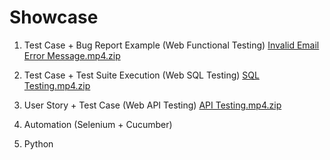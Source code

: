 # Showcase 

1. Test Case + Bug Report Example (Web Functional Testing)
[Invalid Email Error Message.mp4.zip](https://github.com/user-attachments/files/15959962/Invalid.Email.Error.Message.mp4.zip)



2. Test Case + Test Suite Execution (Web SQL Testing)
[SQL Testing.mp4.zip](https://github.com/user-attachments/files/15959954/SQL.Testing.mp4.zip)



3. User Story + Test Case (Web API Testing)
[API Testing.mp4.zip](https://github.com/user-attachments/files/15972772/API.Testing.mp4.zip)

   
4. Automation (Selenium + Cucumber)

   
5. Python 




